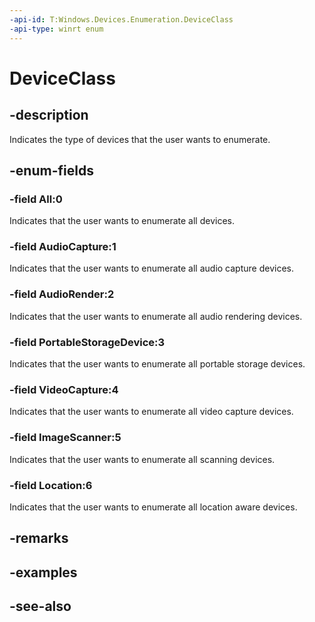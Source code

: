 ```yaml
---
-api-id: T:Windows.Devices.Enumeration.DeviceClass
-api-type: winrt enum
---
```


<!-- Enumeration syntax
public enum Windows.Devices.Enumeration.DeviceClass : int
-->

# DeviceClass

## -description
Indicates the type of devices that the user wants to enumerate.

## -enum-fields
### -field All:0
Indicates that the user wants to enumerate all devices.

### -field AudioCapture:1
Indicates that the user wants to enumerate all audio capture devices.

### -field AudioRender:2
Indicates that the user wants to enumerate all audio rendering devices.

### -field PortableStorageDevice:3
Indicates that the user wants to enumerate all portable storage devices.

### -field VideoCapture:4
Indicates that the user wants to enumerate all video capture devices.

### -field ImageScanner:5
Indicates that the user wants to enumerate all scanning devices.

### -field Location:6
Indicates that the user wants to enumerate all location aware devices.


## -remarks

## -examples

## -see-also